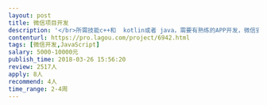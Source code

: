 ```yaml
---                
layout: post       
title: 微信项目开发           
description: '</br>所需技能c++和  kotlin或者 java，需要有熟练的APP开发，微信安卓开发，功能1 消息仿撤回  2，一键转发大视频   3，清理僵尸   4，虚拟定位 5，一键点赞评论  6，视频美颜。</br>'     
contenturl: https://pro.lagou.com/project/6942.html      
tags: [微信开发,JavaScript]            
salary: 5000-10000元          
publish_time: 2018-03-26 15:56:20         
review: 2517人                   
apply: 8人                   
recommend: 4人                   
time_range: 2-4周              
---                 
```

